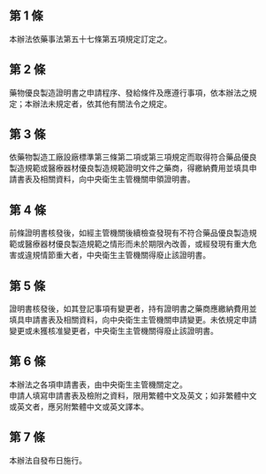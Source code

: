 第 1 條
-------
本辦法依藥事法第五十七條第五項規定訂定之。

第 2 條
-------
藥物優良製造證明書之申請程序、發給條件及應遵行事項，依本辦法之規  
定；本辦法未規定者，依其他有關法令之規定。

第 3 條
-------
依藥物製造工廠設廠標準第三條第二項或第三項規定而取得符合藥品優良  
製造規範或醫療器材優良製造規範證明文件之藥商，得繳納費用並填具申  
請書表及相關資料，向中央衛生主管機關申領證明書。

第 4 條
-------
前條證明書核發後，如經主管機關後續檢查發現有不符合藥品優良製造規  
範或醫療器材優良製造規範之情形而未於期限內改善，或經發現有重大危  
害或違規情節重大者，中央衛生主管機關得廢止該證明書。

第 5 條
-------
證明書核發後，如其登記事項有變更者，持有證明書之藥商應繳納費用並  
填具申請書表及相關資料，向中央衛生主管機關申請變更。未依規定申請  
變更或未獲核准變更者，中央衛生主管機關得廢止該證明書。

第 6 條
-------
本辦法之各項申請書表，由中央衛生主管機關定之。  
申請人填寫申請書表及檢附之資料，限用繁體中文及英文；如非繁體中文  
或英文者，應另附繁體中文或英文譯本。

第 7 條
-------
本辦法自發布日施行。

